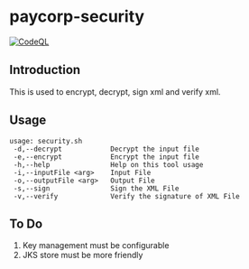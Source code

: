 # paycorp-security

[![CodeQL](https://github.com/prashantevolvus/paycorp-security/actions/workflows/codeql-analysis.yml/badge.svg)](https://github.com/prashantevolvus/paycorp-security/actions/workflows/codeql-analysis.yml)

## Introduction
This is used to encrypt, decrypt, sign xml and verify xml. 

## Usage

```
usage: security.sh
 -d,--decrypt            Decrypt the input file
 -e,--encrypt            Encrypt the input file
 -h,--help               Help on this tool usage
 -i,--inputFile <arg>    Input File
 -o,--outputFile <arg>   Output File
 -s,--sign               Sign the XML File
 -v,--verify             Verify the signature of XML File
```
 ## To Do
 1. Key management must be configurable
 2. JKS store must be more friendly
